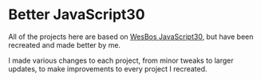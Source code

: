 # Better JavaScript30

All of the projects here are based on [WesBos JavaScript30](https://javascript30.com/), but have been recreated and made better by me.

I made various changes to each project, from minor tweaks to larger updates, to make improvements to every project I recreated.